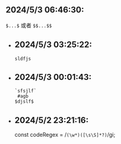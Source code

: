 ## 2024/5/3 06:46:30:
  `$...$` 或者 
  `$$...$$`
- ## 2024/5/3 03:25:22:
   `sldfjs`
- ## 2024/5/3 00:01:43:
  ```
  `sfsjlf`
   #agb 
  $djslf$
  ```
- ## 2024/5/2 23:21:16:
  const codeRegex = /```(\w*)([\s\S]*?)```/gi;